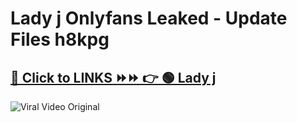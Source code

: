 
 # Lady j Onlyfans Leaked - Update Files h8kpg

## <h2><a href="https://clipsfans.com/Lady_j&ref=git">🔗 Click to LINKS ⏩⏩ 👉 🟢 Lady j </a></h2>

<a href="https://clipsfans.com/Lady_j&ref=git" rel="nofollow" data-target="animated-image.originalLink"><img src="https://i.ibb.co.com/xMMVF88/686577567.gif" alt="Viral Video Original" style="max-width: 100%; display: inline-block;" data-target="animated-image.originalImage"></a>

